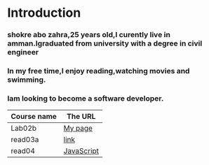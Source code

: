# Introduction
### shokre abo zahra,25 years old,I curently live in amman.Igraduated from university with a degree in civil engineer
### In my free time,I enjoy reading,watching movies and swimming.
### Iam looking to become a software developer.


Course name  |  The URL
-----------  |  -------
Lab02b       |   [My page](https://shokreabozahra.github.io/reading-notes/Lab02b)|
read03a      |   [link](https://github.com/shokreabozahra/reading-notes/blob/main/read03a.md)
read04       |   [JavaScript](https://github.com/shokreabozahra/reading-notes/blob/main/read04.md)



